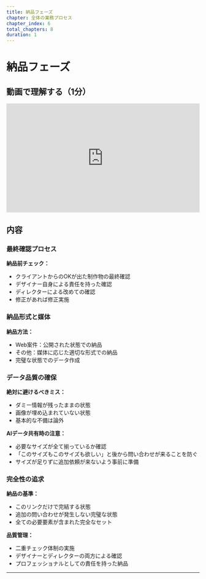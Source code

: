 ```yaml
---
title: 納品フェーズ
chapter: 全体の業務プロセス
chapter_index: 6
total_chapters: 8
duration: 1
---
```


# 納品フェーズ

## 動画で理解する（1分）

<div style="position: relative; padding-bottom: 56.25%; height: 0;"><iframe src="https://www.loom.com/share/f70512aa32614bcdb13b3349eb9c7046?sid=f89899bf-c293-455c-9e0d-e1f76ecd403a" frameborder="0" webkitallowfullscreen mozallowfullscreen allowfullscreen style="position: absolute; top: 0; left: 0; width: 100%; height: 100%;"></iframe></div>

## 内容

### 最終確認プロセス

**納品前チェック：**
- クライアントからのOKが出た制作物の最終確認
- デザイナー自身による責任を持った確認
- ディレクターによる改めての確認
- 修正があれば修正実施

### 納品形式と媒体

**納品方法：**
- Web案件：公開された状態での納品
- その他：媒体に応じた適切な形式での納品
- 完璧な状態でのデータ作成

### データ品質の確保

**絶対に避けるべきミス：**
- ダミー情報が残ったままの状態
- 画像が埋め込まれていない状態
- 基本的な不備は論外

**AIデータ共有時の注意：**
- 必要なサイズが全て揃っているか確認
- 「このサイズもこのサイズも欲しい」と後から問い合わせが来ることを防ぐ
- サイズが足りずに追加依頼が来ないよう事前に準備

### 完全性の追求

**納品の基準：**
- このリンクだけで完結する状態
- 追加の問い合わせが発生しない完璧な状態
- 全ての必要要素が含まれた完全なセット

**品質管理：**
- 二重チェック体制の実施
- デザイナーとディレクターの両方による確認
- プロフェッショナルとしての責任を持った納品

---

